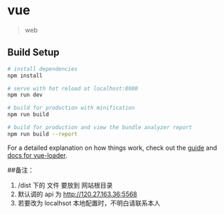 # vue

> web

## Build Setup

``` bash
# install dependencies
npm install

# serve with hot reload at localhost:8080
npm run dev

# build for production with minification
npm run build

# build for production and view the bundle analyzer report
npm run build --report
```

For a detailed explanation on how things work, check out the [guide](http://vuejs-templates.github.io/webpack/) and [docs for vue-loader](http://vuejs.github.io/vue-loader).

##备注：
1. /dist 下的 文件 要放到 网站根目录
2. 默认调的 api 为 http://120.27.163.36:5568 
3. 若要改为 localhsot 本地配置时，不明白请联系本人
